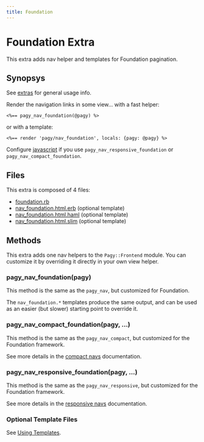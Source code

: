 ```yaml
---
title: Foundation
---
```

# Foundation Extra

This extra adds nav helper and templates for Foundation pagination.

## Synopsys

See [extras](../extras.md) for general usage info.

Render the navigation links in some view...
with a fast helper:

```erb
<%== pagy_nav_foundation(@pagy) %>
```

or with a template:

```erb
<%== render 'pagy/nav_foundation', locals: {pagy: @pagy} %>
```

Configure [javascript](../extras.md#javascript) if you use `pagy_nav_responsive_foundation` or `pagy_nav_compact_foundation`.

## Files

This extra is composed of 4 files:

- [foundation.rb](https://github.com/ddnexus/pagy/blob/master/lib/pagy/extras/foundation.rb)
- [nav_foundation.html.erb](https://github.com/ddnexus/pagy/blob/master/lib/templates/nav_foundation.html.erb) (optional template)
- [nav_foundation.html.haml](https://github.com/ddnexus/pagy/blob/master/lib/templates/nav_foundation.html.haml) (optional template)
- [nav_foundation.html.slim](https://github.com/ddnexus/pagy/blob/master/lib/templates/nav_foundation.html.slim)  (optional template)

## Methods

This extra adds one nav helpers to the `Pagy::Frontend` module. You can customize it by overriding it directly in your own view helper.

### pagy_nav_foundation(pagy)

This method is the same as the `pagy_nav`, but customized for Foundation.

The `nav_foundation.*` templates produce the same output, and can be used as an easier (but slower) starting point to override it.

### pagy_nav_compact_foundation(pagy, ...)

This method is the same as the `pagy_nav_compact`, but customized for the Foundation framework.

See more details in the [compact navs](navs.md#compact-navs) documentation.

### pagy_nav_responsive_foundation(pagy, ...)

This method is the same as the `pagy_nav_responsive`, but customized for the Foundation framework.

See more details in the [responsive navs](navs.md#responsive-navs) documentation.

### Optional Template Files

See [Using Templates](../how-to.md#using-templates).
